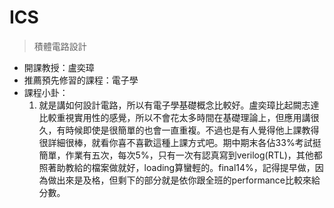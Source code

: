 # ICS

> 積體電路設計

* 開課教授：盧奕璋
* 推薦預先修習的課程：電子學
* 課程小卦：
  1. 就是講如何設計電路，所以有電子學基礎概念比較好。盧奕璋比起闕志達比較重視實用性的感覺，所以不會花太多時間在基礎理論上，但應用講很久，有時候即使是很簡單的也會一直重複。不過也是有人覺得他上課教得很詳細很棒，就看你喜不喜歡這種上課方式吧。期中期末各佔33%考試挺簡單，作業有五次，每次5%，只有一次有認真寫到verilog(RTL)，其他都照著助教給的檔案做就好，loading算蠻輕的。final14%，記得提早做，因為做出來是及格，但剩下的部分就是依你跟全班的performance比較來給分數。
